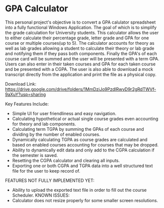# GPA Calculator
This personal project's objective is to convert a GPA calulator spreadsheet into a fully functional Windows Application. The goal of which is to simplify the grade calculation for University students.
This calculator allows the user to either calculate their percentage grade, letter grade and GPA for one course or multiple courses(up to 5). The calculator accounts for theory as well as lab grades allowing a student to calculate their theory or lab grade and notifying them if they pass both components. 
Finally the GPA's of each course card will be summed and the user will be presented with a term GPA. Users can also enter in their taken courses and GPA for each taken course and be presented with a CGPA. The user is also able to download a mock transcript directly from the application and print the file as a physical copy.


Download Link:
https://drive.google.com/drive/folders/1MmDziJo9PzdlRwvD9r2gRdTWVf-9aXuY?usp=sharing

Key Features Include:
 - Simple UI for user friendliness and easy navigation.
 - Calculating hypothetical or actual single course grades even accounting for theory and lab components.
 - Calculating term TGPA by summing the GPAs of each course and dividing by the number of enabled courses.
 - Dynamically calculating TGPA as course grades are calculated and based on enabled courses accounting for courses that may be dropped.
 - Ability to dynamically edit data and only add to the CGPA calculation if the semester is saved.
 - Resetting the CGPA calculator and clearing all inputs.
 - Exporting one or both CGPA and TGPA data into a well structured text file for the user to keep record of.

FEATURES NOT FULLY IMPLEMENTED YET:
 - Ability to upload the exported text file in order to fill out the course Scheduler.
KNOWN ISSUES:
 - Calculator does not resize properly for some smaller screen resolutions.
